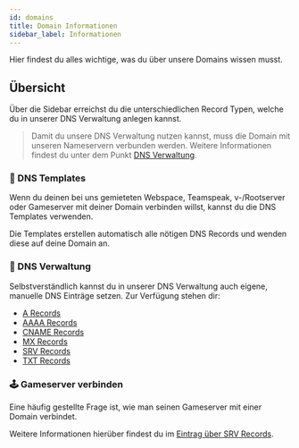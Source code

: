 ```yaml
---
id: domains
title: Domain Informationen
sidebar_label: Informationen
---
```

Hier findest du alles wichtige, was du über unsere Domains wissen musst.


## Übersicht
Über die Sidebar erreichst du die unterschiedlichen Record Typen, welche du in unserer DNS Verwaltung anlegen kannst.

> Damit du unsere DNS Verwaltung nutzen kannst, muss die Domain mit unseren Nameservern verbunden werden. Weitere Informationen findest du unter dem Punkt [DNS Verwaltung](dns-allgemein.md).

### 📖 DNS Templates
Wenn du deinen bei uns gemieteten Webspace, Teamspeak, v-/Rootserver oder Gameserver mit deiner Domain verbinden willst, kannst du die DNS Templates verwenden.

Die Templates erstellen automatisch alle nötigen DNS Records und wenden diese auf deine Domain an.

### 🐧 DNS Verwaltung
Selbstverständlich kannst du in unserer DNS Verwaltung auch eigene, manuelle DNS Einträge setzen. Zur Verfügung stehen dir:
- [A Records](a-record-erstellen)
- [AAAA Records](a-record-erstellen)
- [CNAME Records](a-record-erstellen)
- [MX Records](a-record-erstellen)
- [SRV Records](a-record-erstellen)
- [TXT Records](a-record-erstellen) 

### 🕹 Gameserver verbinden

Eine häufig gestellte Frage ist, wie man seinen Gameserver mit einer Domain verbindet.

Weitere Informationen hierüber findest du im [Eintrag über SRV Records](srv-record-erstellen.md).
